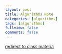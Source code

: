 ```yaml
---
layout: post
title: Algorithms Note
categories: [algorithms]
tags: [algorithms]
fullview: false
comments: false
---
```


[redirect to class materia](http://cs470.cs.ua.edu/fall2017/schedule.htm)
